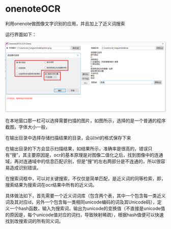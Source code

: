 # onenoteOCR
利用onenote做图像文字识别的应用，并且加上了近义词搜索

运行界面如下：

![main](https://github.com/redtongue/onenoteOCR/blob/master/image/main.png)

在本地窗口那一栏可以选择需要扫描的图片，如图所示，选择的是一个普通的程序截图，字体大小一般，

在输出目录中选择存储扫描结果的目录，会以txt的格式保存下来

在输出目录的下方会显示扫描结果，如结果所示，准确率是很高的，错误只有“搜”，其主要原因是，ocr的基本原理是对图像二值化之后，找到图像中的连通域，再对连通域中的信息匹配识别，但是“搜”的左右两部分是不连通的，所以很容易造成识别错误。

在搜索词框中，可以对关键搜索，不仅仅是简单匹配，是近义词的同等检索，即，搜索结果为搜索词在ocr结果中所有的近义词。

具体做法如下，首先需要一个近义词词库（包含两个表，其中一个包含每一类近义词及其对应id，另外一个包含每一类相同unicode编码的词及其Unicode码），定义一个hash函数，输入为搜索词，输出为unicode的变换值（不直接是unicode值的原因是，每个unicode值对应的词扫，导致映射稀疏），根据hash值便可以快速找到改搜索词的所有同义词。